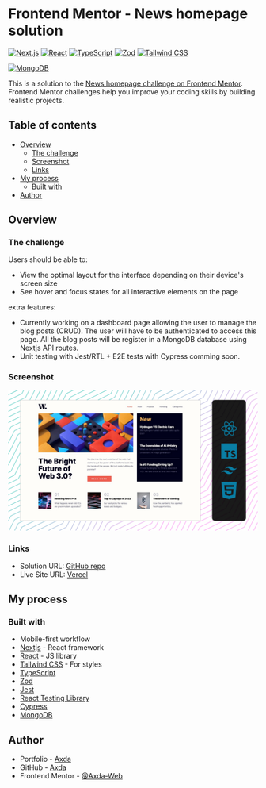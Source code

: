 # Frontend Mentor - News homepage solution

[![Next.js](https://img.shields.io/badge/Next.js-000000?logo=next.js&logoColor=white&style=flat-square)](https://nextjs.org/)
[![React](https://img.shields.io/badge/React-61DAFB?logo=react&logoColor=white&style=flat-square)](https://reactjs.org/)
[![TypeScript](https://img.shields.io/badge/TypeScript-007ACC?logo=typescript&logoColor=white&style=flat-square)](https://www.typescriptlang.org/)
[![Zod](https://img.shields.io/badge/Zod-E95950?logo=zod&logoColor=white&style=flat-square)](https://zod.sourceforge.io/)
[![Tailwind CSS](https://img.shields.io/badge/Tailwind_CSS-38B2AC?logo=tailwind-css&logoColor=white&style=flat-square)](https://tailwindcss.com/)
<!-- [![Jest](https://img.shields.io/badge/Jest-C21325?logo=jest&logoColor=white&style=flat-square)](https://jestjs.io/)
[![React Testing Library](https://img.shields.io/badge/React_Testing_Library-E33332?logo=testing-library&logoColor=white&style=flat-square)](https://testing-library.com/react)
[![Cypress](https://img.shields.io/badge/Cypress-17202C?logo=cypress&logoColor=white&style=flat-square)](https://www.cypress.io/) -->
[![MongoDB](https://img.shields.io/badge/MongoDB-green?style=flat&logo=mongodb&logoColor=white)](https://www.mongodb.com/)

This is a solution to the [News homepage challenge on Frontend Mentor](https://www.frontendmentor.io/challenges/news-homepage-H6SWTa1MFl). Frontend Mentor challenges help you improve your coding skills by building realistic projects.

## Table of contents

- [Overview](#overview)
  - [The challenge](#the-challenge)
  - [Screenshot](#screenshot)
  - [Links](#links)
- [My process](#my-process)
  - [Built with](#built-with)
- [Author](#author)

## Overview

### The challenge

Users should be able to:

- View the optimal layout for the interface depending on their device's screen size
- See hover and focus states for all interactive elements on the page

extra features:

- Currently working on a dashboard page allowing the user to manage the blog posts (CRUD). The user will have to be authenticated to access this page. All the blog posts will be register in a MongoDB database using Nextjs API routes.
- Unit testing with Jest/RTL + E2E tests with Cypress comming soon.

### Screenshot

![screenshot](/screenshot.jpg)

### Links

- Solution URL: [GitHub repo](https://github.com/Axda-Web/fem__news-homepage)
- Live Site URL: [Vercel](https://fem-news-homepage-ten.vercel.app/)

## My process

### Built with

- Mobile-first workflow
- [Nextjs](https://nextjs.org/) - React framework
- [React](https://reactjs.org/) - JS library
- [Tailwind CSS](https://tailwindcss.com/) - For styles
- [TypeScript](https://www.typescriptlang.org/)
- [Zod](https://github.com/colinhacks/zod)
- [Jest](https://jestjs.io/)
- [React Testing Library](https://testing-library.com/react)
- [Cypress](https://www.cypress.io/)
- [MongoDB](https://www.mongodb.com//)

## Author

- Portfolio - [Axda](https://axda.fr)
- GitHub - [Axda](https://github.com/Axda-Web)
- Frontend Mentor - [@Axda-Web](https://www.frontendmentor.io/profile/Axda-Web)
